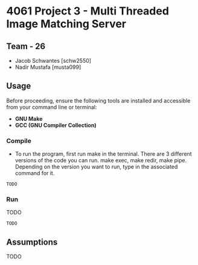 # 4061 Project 3 - Multi Threaded Image Matching Server

## Team - 26

- Jacob Schwantes [schw2550]
- Nadir Mustafa [musta099]

<!-- ## Contributions
- Jacob:
- Nadir:
  -->

## Usage

Before proceeding, ensure the following tools are installed and accessible from your command line or terminal:

- **GNU Make**
- **GCC (GNU Compiler Collection)**

### Compile

- To run the program, first run make in the terminal. There are 3 different versions of the code you can run. make exec, make redir, make pipe. Depending on the version you want to run, type in the associated command for it.

```
TODO
```

### Run

TODO

```
TODO
```

## Assumptions

TODO
